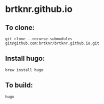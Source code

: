 # brtknr.github.io

## To clone:

    git clone --recurse-submodules git@github.com:brtknr/brtknr.github.io.git

## Install hugo:

    brew install hugo

## To build:

    hugo
